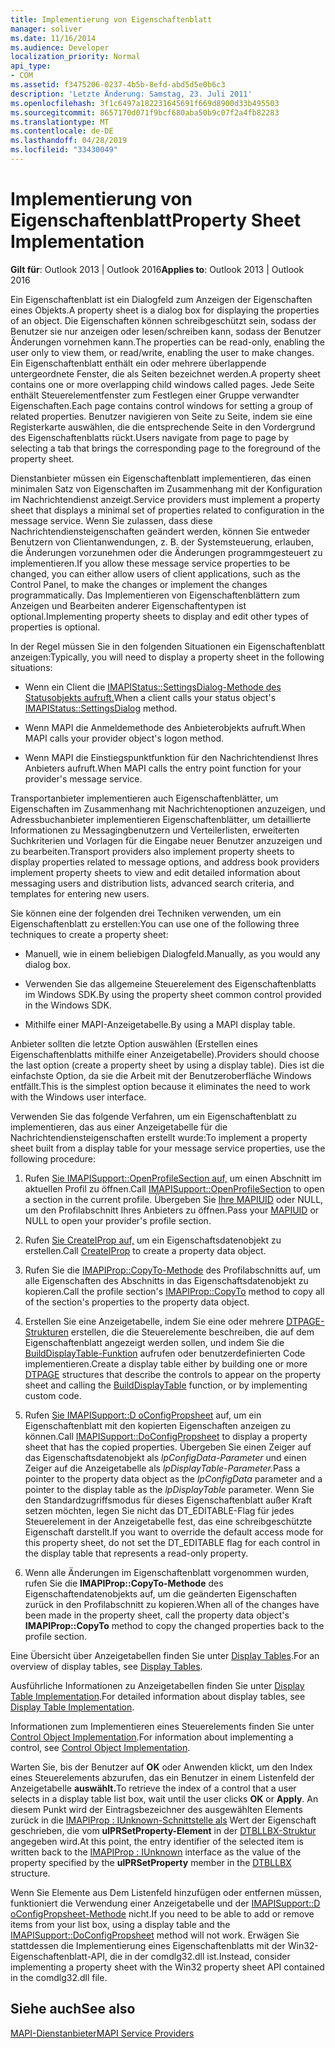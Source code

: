 ```yaml
---
title: Implementierung von Eigenschaftenblatt
manager: soliver
ms.date: 11/16/2014
ms.audience: Developer
localization_priority: Normal
api_type:
- COM
ms.assetid: f3475206-0237-4b5b-8efd-abd5d5e0b6c3
description: 'Letzte Änderung: Samstag, 23. Juli 2011'
ms.openlocfilehash: 3f1c6497a182231645691f669d8900d33b495503
ms.sourcegitcommit: 8657170d071f9bcf680aba50b9c07f2a4fb82283
ms.translationtype: MT
ms.contentlocale: de-DE
ms.lasthandoff: 04/28/2019
ms.locfileid: "33430049"
---
```

# <a name="property-sheet-implementation"></a><span data-ttu-id="88861-103">Implementierung von Eigenschaftenblatt</span><span class="sxs-lookup"><span data-stu-id="88861-103">Property Sheet Implementation</span></span>

  
  
<span data-ttu-id="88861-104">**Gilt für**: Outlook 2013 | Outlook 2016</span><span class="sxs-lookup"><span data-stu-id="88861-104">**Applies to**: Outlook 2013 | Outlook 2016</span></span> 
  
<span data-ttu-id="88861-105">Ein Eigenschaftenblatt ist ein Dialogfeld zum Anzeigen der Eigenschaften eines Objekts.</span><span class="sxs-lookup"><span data-stu-id="88861-105">A property sheet is a dialog box for displaying the properties of an object.</span></span> <span data-ttu-id="88861-106">Die Eigenschaften können schreibgeschützt sein, sodass der Benutzer sie nur anzeigen oder lesen/schreiben kann, sodass der Benutzer Änderungen vornehmen kann.</span><span class="sxs-lookup"><span data-stu-id="88861-106">The properties can be read-only, enabling the user only to view them, or read/write, enabling the user to make changes.</span></span> <span data-ttu-id="88861-107">Ein Eigenschaftenblatt enthält ein oder mehrere überlappende untergeordnete Fenster, die als Seiten bezeichnet werden.</span><span class="sxs-lookup"><span data-stu-id="88861-107">A property sheet contains one or more overlapping child windows called pages.</span></span> <span data-ttu-id="88861-108">Jede Seite enthält Steuerelementfenster zum Festlegen einer Gruppe verwandter Eigenschaften.</span><span class="sxs-lookup"><span data-stu-id="88861-108">Each page contains control windows for setting a group of related properties.</span></span> <span data-ttu-id="88861-109">Benutzer navigieren von Seite zu Seite, indem sie eine Registerkarte auswählen, die die entsprechende Seite in den Vordergrund des Eigenschaftenblatts rückt.</span><span class="sxs-lookup"><span data-stu-id="88861-109">Users navigate from page to page by selecting a tab that brings the corresponding page to the foreground of the property sheet.</span></span>
  
<span data-ttu-id="88861-110">Dienstanbieter müssen ein Eigenschaftenblatt implementieren, das einen minimalen Satz von Eigenschaften im Zusammenhang mit der Konfiguration im Nachrichtendienst anzeigt.</span><span class="sxs-lookup"><span data-stu-id="88861-110">Service providers must implement a property sheet that displays a minimal set of properties related to configuration in the message service.</span></span> <span data-ttu-id="88861-111">Wenn Sie zulassen, dass diese Nachrichtendiensteigenschaften geändert werden, können Sie entweder Benutzern von Clientanwendungen, z. B. der Systemsteuerung, erlauben, die Änderungen vorzunehmen oder die Änderungen programmgesteuert zu implementieren.</span><span class="sxs-lookup"><span data-stu-id="88861-111">If you allow these message service properties to be changed, you can either allow users of client applications, such as the Control Panel, to make the changes or implement the changes programmatically.</span></span> <span data-ttu-id="88861-112">Das Implementieren von Eigenschaftenblättern zum Anzeigen und Bearbeiten anderer Eigenschaftentypen ist optional.</span><span class="sxs-lookup"><span data-stu-id="88861-112">Implementing property sheets to display and edit other types of properties is optional.</span></span> 
  
<span data-ttu-id="88861-113">In der Regel müssen Sie in den folgenden Situationen ein Eigenschaftenblatt anzeigen:</span><span class="sxs-lookup"><span data-stu-id="88861-113">Typically, you will need to display a property sheet in the following situations:</span></span>
  
- <span data-ttu-id="88861-114">Wenn ein Client die [IMAPIStatus::SettingsDialog-Methode des Statusobjekts aufruft.](imapistatus-settingsdialog.md)</span><span class="sxs-lookup"><span data-stu-id="88861-114">When a client calls your status object's [IMAPIStatus::SettingsDialog](imapistatus-settingsdialog.md) method.</span></span> 
    
- <span data-ttu-id="88861-115">Wenn MAPI die Anmeldemethode des Anbieterobjekts aufruft.</span><span class="sxs-lookup"><span data-stu-id="88861-115">When MAPI calls your provider object's logon method.</span></span>
    
- <span data-ttu-id="88861-116">Wenn MAPI die Einstiegspunktfunktion für den Nachrichtendienst Ihres Anbieters aufruft.</span><span class="sxs-lookup"><span data-stu-id="88861-116">When MAPI calls the entry point function for your provider's message service.</span></span>
    
<span data-ttu-id="88861-117">Transportanbieter implementieren auch Eigenschaftenblätter, um Eigenschaften im Zusammenhang mit Nachrichtenoptionen anzuzeigen, und Adressbuchanbieter implementieren Eigenschaftenblätter, um detaillierte Informationen zu Messagingbenutzern und Verteilerlisten, erweiterten Suchkriterien und Vorlagen für die Eingabe neuer Benutzer anzuzeigen und zu bearbeiten.</span><span class="sxs-lookup"><span data-stu-id="88861-117">Transport providers also implement property sheets to display properties related to message options, and address book providers implement property sheets to view and edit detailed information about messaging users and distribution lists, advanced search criteria, and templates for entering new users.</span></span>
  
<span data-ttu-id="88861-118">Sie können eine der folgenden drei Techniken verwenden, um ein Eigenschaftenblatt zu erstellen:</span><span class="sxs-lookup"><span data-stu-id="88861-118">You can use one of the following three techniques to create a property sheet:</span></span>
  
- <span data-ttu-id="88861-119">Manuell, wie in einem beliebigen Dialogfeld.</span><span class="sxs-lookup"><span data-stu-id="88861-119">Manually, as you would any dialog box.</span></span>
    
- <span data-ttu-id="88861-120">Verwenden Sie das allgemeine Steuerelement des Eigenschaftenblatts im Windows SDK.</span><span class="sxs-lookup"><span data-stu-id="88861-120">By using the property sheet common control provided in the Windows SDK.</span></span>
    
- <span data-ttu-id="88861-121">Mithilfe einer MAPI-Anzeigetabelle.</span><span class="sxs-lookup"><span data-stu-id="88861-121">By using a MAPI display table.</span></span>
    
<span data-ttu-id="88861-122">Anbieter sollten die letzte Option auswählen (Erstellen eines Eigenschaftenblatts mithilfe einer Anzeigetabelle).</span><span class="sxs-lookup"><span data-stu-id="88861-122">Providers should choose the last option (create a property sheet by using a display table).</span></span> <span data-ttu-id="88861-123">Dies ist die einfachste Option, da sie die Arbeit mit der Benutzeroberfläche Windows entfällt.</span><span class="sxs-lookup"><span data-stu-id="88861-123">This is the simplest option because it eliminates the need to work with the Windows user interface.</span></span> 
  
<span data-ttu-id="88861-124">Verwenden Sie das folgende Verfahren, um ein Eigenschaftenblatt zu implementieren, das aus einer Anzeigetabelle für die Nachrichtendiensteigenschaften erstellt wurde:</span><span class="sxs-lookup"><span data-stu-id="88861-124">To implement a property sheet built from a display table for your message service properties, use the following procedure:</span></span>
  
1. <span data-ttu-id="88861-125">Rufen [Sie IMAPISupport::OpenProfileSection auf,](imapisupport-openprofilesection.md) um einen Abschnitt im aktuellen Profil zu öffnen.</span><span class="sxs-lookup"><span data-stu-id="88861-125">Call [IMAPISupport::OpenProfileSection](imapisupport-openprofilesection.md) to open a section in the current profile.</span></span> <span data-ttu-id="88861-126">Übergeben Sie [Ihre MAPIUID](mapiuid.md) oder NULL, um den Profilabschnitt Ihres Anbieters zu öffnen.</span><span class="sxs-lookup"><span data-stu-id="88861-126">Pass your [MAPIUID](mapiuid.md) or NULL to open your provider's profile section.</span></span> 
    
2. <span data-ttu-id="88861-127">Rufen [Sie CreateIProp auf,](createiprop.md) um ein Eigenschaftsdatenobjekt zu erstellen.</span><span class="sxs-lookup"><span data-stu-id="88861-127">Call [CreateIProp](createiprop.md) to create a property data object.</span></span> 
    
3. <span data-ttu-id="88861-128">Rufen Sie die [IMAPIProp::CopyTo-Methode](imapiprop-copyto.md) des Profilabschnitts auf, um alle Eigenschaften des Abschnitts in das Eigenschaftsdatenobjekt zu kopieren.</span><span class="sxs-lookup"><span data-stu-id="88861-128">Call the profile section's [IMAPIProp::CopyTo](imapiprop-copyto.md) method to copy all of the section's properties to the property data object.</span></span> 
    
4. <span data-ttu-id="88861-129">Erstellen Sie eine Anzeigetabelle, indem Sie eine oder mehrere [DTPAGE-Strukturen](dtpage.md) erstellen, die die Steuerelemente beschreiben, die auf dem Eigenschaftenblatt angezeigt werden sollen, und indem Sie die [BuildDisplayTable-Funktion](builddisplaytable.md) aufrufen oder benutzerdefinierten Code implementieren.</span><span class="sxs-lookup"><span data-stu-id="88861-129">Create a display table either by building one or more [DTPAGE](dtpage.md) structures that describe the controls to appear on the property sheet and calling the [BuildDisplayTable](builddisplaytable.md) function, or by implementing custom code.</span></span> 
    
5. <span data-ttu-id="88861-130">Rufen [Sie IMAPISupport::D oConfigPropsheet](imapisupport-doconfigpropsheet.md) auf, um ein Eigenschaftenblatt mit den kopierten Eigenschaften anzeigen zu können.</span><span class="sxs-lookup"><span data-stu-id="88861-130">Call [IMAPISupport::DoConfigPropsheet](imapisupport-doconfigpropsheet.md) to display a property sheet that has the copied properties.</span></span> <span data-ttu-id="88861-131">Übergeben Sie einen Zeiger auf das Eigenschaftsdatenobjekt als _lpConfigData-Parameter_ und einen Zeiger auf die Anzeigetabelle als _lpDisplayTable-Parameter._</span><span class="sxs-lookup"><span data-stu-id="88861-131">Pass a pointer to the property data object as the  _lpConfigData_ parameter and a pointer to the display table as the  _lpDisplayTable_ parameter.</span></span> <span data-ttu-id="88861-132">Wenn Sie den Standardzugriffsmodus für dieses Eigenschaftenblatt außer Kraft setzen möchten, legen Sie nicht das DT_EDITABLE-Flag für jedes Steuerelement in der Anzeigetabelle fest, das eine schreibgeschützte Eigenschaft darstellt.</span><span class="sxs-lookup"><span data-stu-id="88861-132">If you want to override the default access mode for this property sheet, do not set the DT_EDITABLE flag for each control in the display table that represents a read-only property.</span></span> 
    
6. <span data-ttu-id="88861-133">Wenn alle Änderungen im Eigenschaftenblatt vorgenommen wurden, rufen Sie die **IMAPIProp::CopyTo-Methode** des Eigenschaftendatenobjekts auf, um die geänderten Eigenschaften zurück in den Profilabschnitt zu kopieren.</span><span class="sxs-lookup"><span data-stu-id="88861-133">When all of the changes have been made in the property sheet, call the property data object's **IMAPIProp::CopyTo** method to copy the changed properties back to the profile section.</span></span> 
    
<span data-ttu-id="88861-134">Eine Übersicht über Anzeigetabellen finden Sie unter [Display Tables](display-tables.md).</span><span class="sxs-lookup"><span data-stu-id="88861-134">For an overview of display tables, see [Display Tables](display-tables.md).</span></span> 
  
<span data-ttu-id="88861-135">Ausführliche Informationen zu Anzeigetabellen finden Sie unter [Display Table Implementation](display-table-implementation.md).</span><span class="sxs-lookup"><span data-stu-id="88861-135">For detailed information about display tables, see [Display Table Implementation](display-table-implementation.md).</span></span> 
  
<span data-ttu-id="88861-136">Informationen zum Implementieren eines Steuerelements finden Sie unter [Control Object Implementation](control-object-implementation.md).</span><span class="sxs-lookup"><span data-stu-id="88861-136">For information about implementing a control, see [Control Object Implementation](control-object-implementation.md).</span></span>
  
<span data-ttu-id="88861-137">Warten Sie, bis der Benutzer auf **OK** oder Anwenden klickt, um den Index eines Steuerelements abzurufen, das ein Benutzer in einem Listenfeld der Anzeigetabelle **auswählt.**</span><span class="sxs-lookup"><span data-stu-id="88861-137">To retrieve the index of a control that a user selects in a display table list box, wait until the user clicks **OK** or **Apply**.</span></span> <span data-ttu-id="88861-138">An diesem Punkt wird der Eintragsbezeichner des ausgewählten Elements zurück in die [IMAPIProp : IUnknown-Schnittstelle als](imapipropiunknown.md) Wert der Eigenschaft geschrieben, die vom **ulPRSetProperty-Element** in der [DTBLLBX-Struktur](dtbllbx.md) angegeben wird.</span><span class="sxs-lookup"><span data-stu-id="88861-138">At this point, the entry identifier of the selected item is written back to the [IMAPIProp : IUnknown](imapipropiunknown.md) interface as the value of the property specified by the **ulPRSetProperty** member in the [DTBLLBX](dtbllbx.md) structure.</span></span> 
  
<span data-ttu-id="88861-139">Wenn Sie Elemente aus Dem Listenfeld hinzufügen oder entfernen müssen, funktioniert die Verwendung einer Anzeigetabelle und der [IMAPISupport::D oConfigPropsheet-Methode](imapisupport-doconfigpropsheet.md) nicht.</span><span class="sxs-lookup"><span data-stu-id="88861-139">If you need to be able to add or remove items from your list box, using a display table and the [IMAPISupport::DoConfigPropsheet](imapisupport-doconfigpropsheet.md) method will not work.</span></span> <span data-ttu-id="88861-140">Erwägen Sie stattdessen die Implementierung eines Eigenschaftenblatts mit der Win32-Eigenschaftenblatt-API, die in der comdlg32.dll ist.</span><span class="sxs-lookup"><span data-stu-id="88861-140">Instead, consider implementing a property sheet with the Win32 property sheet API contained in the comdlg32.dll file.</span></span> 
  
## <a name="see-also"></a><span data-ttu-id="88861-141">Siehe auch</span><span class="sxs-lookup"><span data-stu-id="88861-141">See also</span></span>



[<span data-ttu-id="88861-142">MAPI-Dienstanbieter</span><span class="sxs-lookup"><span data-stu-id="88861-142">MAPI Service Providers</span></span>](mapi-service-providers.md)

